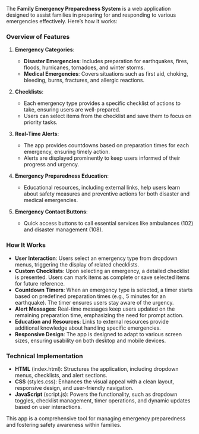 The **Family Emergency Preparedness System** is a web application designed to assist families in preparing for and responding to various emergencies effectively. Here’s how it works:

### Overview of Features
1. **Emergency Categories**: 
   - **Disaster Emergencies**: Includes preparation for earthquakes, fires, floods, hurricanes, tornadoes, and winter storms.
   - **Medical Emergencies**: Covers situations such as first aid, choking, bleeding, burns, fractures, and allergic reactions.

2. **Checklists**:
   - Each emergency type provides a specific checklist of actions to take, ensuring users are well-prepared.
   - Users can select items from the checklist and save them to focus on priority tasks.

3. **Real-Time Alerts**:
   - The app provides countdowns based on preparation times for each emergency, ensuring timely action.
   - Alerts are displayed prominently to keep users informed of their progress and urgency.

4. **Emergency Preparedness Education**:
   - Educational resources, including external links, help users learn about safety measures and preventive actions for both disaster and medical emergencies.

5. **Emergency Contact Buttons**:
   - Quick access buttons to call essential services like ambulances (102) and disaster management (108).

### How It Works
- **User Interaction**: Users select an emergency type from dropdown menus, triggering the display of related checklists.
- **Custom Checklists**: Upon selecting an emergency, a detailed checklist is presented. Users can mark items as complete or save selected items for future reference.
- **Countdown Timers**: When an emergency type is selected, a timer starts based on predefined preparation times (e.g., 5 minutes for an earthquake). The timer ensures users stay aware of the urgency.
- **Alert Messages**: Real-time messages keep users updated on the remaining preparation time, emphasizing the need for prompt action.
- **Education and Resources**: Links to external resources provide additional knowledge about handling specific emergencies.
- **Responsive Design**: The app is designed to adapt to various screen sizes, ensuring usability on both desktop and mobile devices.

### Technical Implementation
- **HTML** (index.html): Structures the application, including dropdown menus, checklists, and alert sections.
- **CSS** (styles.css): Enhances the visual appeal with a clean layout, responsive design, and user-friendly navigation.
- **JavaScript** (script.js): Powers the functionality, such as dropdown toggles, checklist management, timer operations, and dynamic updates based on user interactions.

This app is a comprehensive tool for managing emergency preparedness and fostering safety awareness within families.
